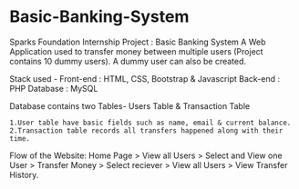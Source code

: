 # Basic-Banking-System
 Sparks Foundation Internship Project : Basic Banking System
A Web Application used to transfer money between multiple users (Project contains 10 dummy users). A dummy user can also be created.

Stack used - Front-end : HTML, CSS, Bootstrap & Javascript Back-end : PHP Database : MySQL

Database contains two Tables- Users Table & Transaction Table

    1.User table have basic fields such as name, email & current balance.
    2.Transaction table records all transfers happened along with their time.

Flow of the Website: Home Page > View all Users > Select and View one User > Transfer Money > Select reciever > View all Users > View Transfer History.
